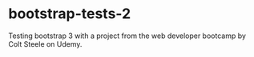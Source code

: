 # bootstrap-tests-2

Testing bootstrap 3 with a project from the web developer bootcamp by Colt Steele on Udemy.
